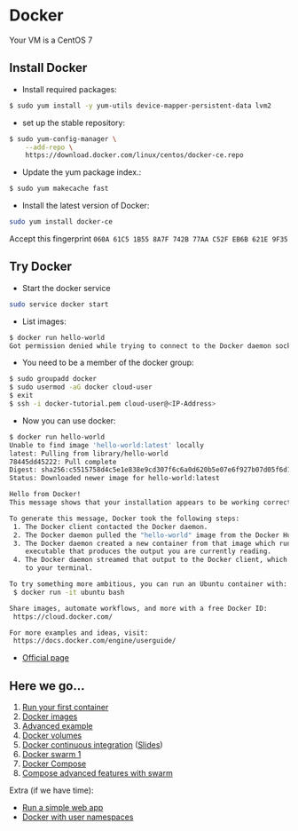 # Docker

Your VM is a CentOS 7

Install Docker
---------------
* Install required packages:
```bash
$ sudo yum install -y yum-utils device-mapper-persistent-data lvm2
```
* set up the stable repository:
```bash
$ sudo yum-config-manager \
    --add-repo \
    https://download.docker.com/linux/centos/docker-ce.repo
```
* Update the yum package index.:
```bash
$ sudo yum makecache fast
```
* Install the latest version of Docker:
```bash
sudo yum install docker-ce
```
Accept this fingerprint ``060A 61C5 1B55 8A7F 742B 77AA C52F EB6B 621E 9F35``

Try Docker
-----------
* Start the docker service
```bash
sudo service docker start
```
* List images:
```bash
$ docker run hello-world
Got permission denied while trying to connect to the Docker daemon socket at unix:///var/run/docker.sock: Get http://%2Fvar%2Frun%2Fdocker.sock/v1.27/images/json: dial unix /var/run/docker.sock: connect: permission denied
```
* You need to be a member of the docker group:
```bash
$ sudo groupadd docker
$ sudo usermod -aG docker cloud-user
$ exit
$ ssh -i docker-tutorial.pem cloud-user@<IP-Address>
```
* Now you can use docker:
```bash
$ docker run hello-world
Unable to find image 'hello-world:latest' locally
latest: Pulling from library/hello-world
78445dd45222: Pull complete
Digest: sha256:c5515758d4c5e1e838e9cd307f6c6a0d620b5e07e6f927b07d05f6d12a1ac8d7
Status: Downloaded newer image for hello-world:latest

Hello from Docker!
This message shows that your installation appears to be working correctly.

To generate this message, Docker took the following steps:
 1. The Docker client contacted the Docker daemon.
 2. The Docker daemon pulled the "hello-world" image from the Docker Hub.
 3. The Docker daemon created a new container from that image which runs the
    executable that produces the output you are currently reading.
 4. The Docker daemon streamed that output to the Docker client, which sent it
    to your terminal.

To try something more ambitious, you can run an Ubuntu container with:
 $ docker run -it ubuntu bash

Share images, automate workflows, and more with a free Docker ID:
 https://cloud.docker.com/

For more examples and ideas, visit:
 https://docs.docker.com/engine/userguide/
```
* [Official page](https://docs.docker.com/engine/installation/linux/centos/)

Here we go...
--------------
1. [Run your first container](http://training.play-with-docker.com/ops-s1-hello/)
2. [Docker images](http://training.play-with-docker.com/ops-s1-images/)
3. [Advanced example](http://training.play-with-docker.com/beginner-linux/)
4. [Docker volumes](http://training.play-with-docker.com/docker-volumes/)
5. [Docker continuous integration](https://github.com/abdulrahmanazab/docker-training-neic/blob/research-bazaar-2018/docker-continuous-integration.md) ([Slides](https://github.com/abdulrahmanazab/docker-training-neic/blob/research-bazaar-2018/Docker-continous-integration.pdf))
5. [Docker swarm 1](http://training.play-with-docker.com/swarm-mode-intro/)
6. [Docker Compose](https://github.com/abdulrahmanazab/docker-training-neic/blob/research-bazaar-2018/docker-compose.md)
7. [Compose advanced features with swarm](http://training.play-with-docker.com/ops-s1-swarm-intro/)

Extra (if we have time):
* [Run a simple web app](http://training.play-with-docker.com/node-sql-server-docker/)
* [Docker with user namespaces](https://github.com/abdulrahmanazab/docker-training-neic/blob/neic-ahm-2018/docker-userns.md)


